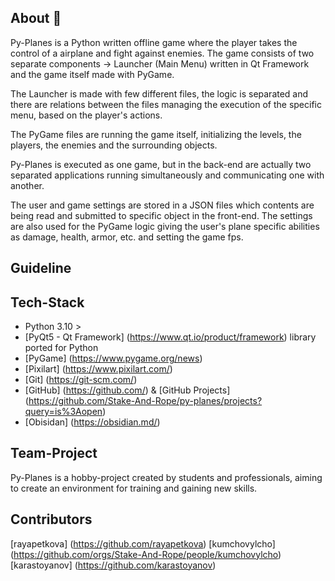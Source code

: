 ## About :bookmark_tabs:

Py-Planes is a Python written offline game where the player takes the control of a airplane and fight against enemies. The game consists of two separate components -> Launcher (Main Menu) written in Qt Framework and the game itself made with PyGame. 

The Launcher is made with few different files, the logic is separated and there are relations between the files managing the execution of the specific menu, based on the player's actions. 

The PyGame files are running the game itself, initializing the levels, the players, the enemies and the surrounding objects. 

Py-Planes is executed as one game, but in the back-end are actually two separated applications running simultaneously and communicating one with another. 

The user and game settings are stored in a JSON files which contents are being read and submitted to specific object in the front-end. The settings are also used for the PyGame logic giving the user's plane specific abilities as damage, health, armor, etc. and setting the game fps.  

## Guideline

## Tech-Stack

* Python 3.10 >
* [PyQt5 - Qt Framework] (https://www.qt.io/product/framework) library ported for Python
* [PyGame] (https://www.pygame.org/news)
* [Pixilart] (https://www.pixilart.com/)
* [Git] (https://git-scm.com/)
* [GitHub] (https://github.com/) & [GitHub Projects] (https://github.com/Stake-And-Rope/py-planes/projects?query=is%3Aopen)
* [Obisidan] (https://obsidian.md/)

## Team-Project

Py-Planes is a hobby-project created by students and professionals, aiming to create an environment for training and gaining new skills. 

## Contributors

[rayapetkova] (https://github.com/rayapetkova)
[kumchovylcho] (https://github.com/orgs/Stake-And-Rope/people/kumchovylcho)
[karastoyanov] (https://github.com/karastoyanov)
